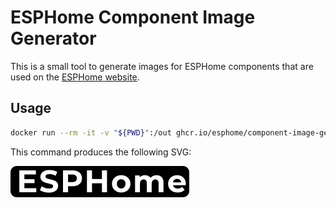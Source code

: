 # ESPHome Component Image Generator

This is a small tool to generate images for ESPHome components that are used on the [ESPHome website](https://esphome.io).

## Usage

```bash
docker run --rm -it -v "${PWD}":/out ghcr.io/esphome/component-image-generator:latest ESPHome
```

This command produces the following SVG:

![ESPHome](esphome.svg)
